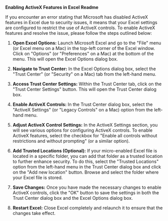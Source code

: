 **Enabling ActiveX Features in Excel Readme**

If you encounter an error stating that Microsoft has disabled ActiveX features in Excel due to security issues, it means that your Excel settings are configured to restrict the use of ActiveX controls. To enable ActiveX features and resolve the issue, please follow the steps outlined below:

1. **Open Excel Options:** Launch Microsoft Excel and go to the "File" menu (or Excel menu on a Mac) in the top-left corner of the Excel window. Click on "Options" (or "Preferences" on a Mac) at the bottom of the menu. This will open the Excel Options dialog box.

2. **Navigate to Trust Center:** In the Excel Options dialog box, select the "Trust Center" (or "Security" on a Mac) tab from the left-hand menu.

3. **Access Trust Center Settings:** Within the Trust Center tab, click on the "Trust Center Settings" button. This will open the Trust Center dialog box.

4. **Enable ActiveX Controls:** In the Trust Center dialog box, select the "ActiveX Settings" (or "Legacy Controls" on a Mac) option from the left-hand menu.

5. **Adjust ActiveX Control Settings:** In the ActiveX Settings section, you will see various options for configuring ActiveX controls. To enable ActiveX features, select the checkbox for "Enable all controls without restrictions and without prompting" (or a similar option).

6. **Add Trusted Locations (Optional):** If your micro-enabled Excel file is located in a specific folder, you can add that folder as a trusted location to further enhance security. To do this, select the "Trusted Locations" option from the left-hand menu in the Trust Center dialog box and click on the "Add new location" button. Browse and select the folder where your Excel file is stored.

7. **Save Changes:** Once you have made the necessary changes to enable ActiveX controls, click the "OK" button to save the settings in both the Trust Center dialog box and the Excel Options dialog box.

8. **Restart Excel:** Close Excel completely and relaunch it to ensure that the changes take effect.

